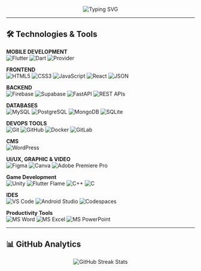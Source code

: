 <p align="center">
  <img src="https://readme-typing-svg.demolab.com?font=Fira+Code&weight=600&size=32&pause=1000&color=00abf0&center=true&vCenter=true&width=1000&lines=COMPUTER+ENGINEER" alt="Typing SVG" />
</p>


---


## 🛠️ Technologies & Tools

<!-- Mobile Development -->
<p align="left">
  <strong>MOBILE DEVELOPMENT</strong><br />
  <img src="https://img.shields.io/badge/Flutter-02569B?style=for-the-badge&logo=flutter&logoColor=white" alt="Flutter" />
  <img src="https://img.shields.io/badge/Dart-0175C2?style=for-the-badge&logo=dart&logoColor=white" alt="Dart" />
  <img src="https://img.shields.io/badge/Provider-1E88E5?style=for-the-badge&logo=flutter&logoColor=white" alt="Provider" />
</p>

<!-- Frontend -->
<p align="left">
  <strong>FRONTEND</strong><br />
  <img src="https://img.shields.io/badge/HTML5-E34F26?style=for-the-badge&logo=html5&logoColor=white" alt="HTML5" />
  <img src="https://img.shields.io/badge/CSS3-1572B6?style=for-the-badge&logo=css3&logoColor=white" alt="CSS3" />
  <img src="https://img.shields.io/badge/JavaScript-F7DF1E?style=for-the-badge&logo=javascript&logoColor=black" alt="JavaScript" />
<!--   <img src="https://img.shields.io/badge/Next.js-000000?style=for-the-badge&logo=next.js&logoColor=white" alt="Next.js" /> -->
  <img src="https://img.shields.io/badge/React-61DAFB?style=for-the-badge&logo=react&logoColor=black" alt="React" />
<!--   <img src="https://img.shields.io/badge/Tailwind_CSS-38B2AC?style=for-the-badge&logo=tailwind-css&logoColor=white" alt="Tailwind CSS" /> -->
  <img src="https://img.shields.io/badge/JSON-000000?style=for-the-badge&logo=json&logoColor=white" alt="JSON" />
</p>

<!-- Backend -->
<p align="left">
  <strong>BACKEND</strong><br />
  <img src="https://img.shields.io/badge/Firebase-FFCA28?style=for-the-badge&logo=firebase&logoColor=black" alt="Firebase" />
  <img src="https://img.shields.io/badge/Supabase-3ECF8E?style=for-the-badge&logo=supabase&logoColor=white" alt="Supabase" />
<!--   <img src="https://img.shields.io/badge/Node.js-339933?style=for-the-badge&logo=node.js&logoColor=white" alt="Node.js" />
  <img src="https://img.shields.io/badge/Express.js-000000?style=for-the-badge&logo=express&logoColor=white" alt="Express.js" /> -->
  <img src="https://img.shields.io/badge/FastAPI-009688?style=for-the-badge&logo=fastapi&logoColor=white" alt="FastAPI" />
  <img src="https://img.shields.io/badge/REST_API-0096D6?style=for-the-badge" alt="REST APIs" />
<!--   <img src="https://img.shields.io/badge/AWS-232F3E?style=for-the-badge&logo=amazonaws&logoColor=white" alt="AWS" /> -->
<!--   <img src="https://img.shields.io/badge/Python-3776AB?style=for-the-badge&logo=python&logoColor=white" alt="Python" /> -->
  
</p>

<!-- Databases -->
<p align="left">
  <strong>DATABASES</strong><br />
  <img src="https://img.shields.io/badge/MySQL-4479A1?style=for-the-badge&logo=mysql&logoColor=white" alt="MySQL" />
  <img src="https://img.shields.io/badge/PostgreSQL-336791?style=for-the-badge&logo=postgresql&logoColor=white" alt="PostgreSQL" />
  <img src="https://img.shields.io/badge/MongoDB-47A248?style=for-the-badge&logo=mongodb&logoColor=white" alt="MongoDB" />
  <img src="https://img.shields.io/badge/SQLite-003B57?style=for-the-badge&logo=sqlite&logoColor=white" alt="SQLite" />
</p>

<!-- DevOps -->
<p align="left">
  <strong>DEVOPS TOOLS</strong><br />
  <img src="https://img.shields.io/badge/Git-F05032?style=for-the-badge&logo=git&logoColor=white" alt="Git" />
  <img src="https://img.shields.io/badge/GitHub-181717?style=for-the-badge&logo=github&logoColor=white" alt="GitHub" />
  <img src="https://img.shields.io/badge/Docker-2496ED?style=for-the-badge&logo=docker&logoColor=white" alt="Docker" />
  <img src="https://img.shields.io/badge/GitLab-FCA121?style=for-the-badge&logo=gitlab&logoColor=white" alt="GitLab" />
<!--   <img src="https://img.shields.io/badge/Cisco-1BA0E1?style=for-the-badge&logo=cisco&logoColor=white" alt="Cisco" /> -->
</p>

<!-- CMS -->
<p align="left">
  <strong>CMS</strong><br />
  <img src="https://img.shields.io/badge/WordPress-21759B?style=for-the-badge&logo=wordpress&logoColor=white" alt="WordPress" />
</p>

<!-- UI/UX, Graphic, Video & Animation -->
<p align="left">
  <strong>UI/UX, GRAPHIC & VIDEO</strong><br />
  <img src="https://img.shields.io/badge/Figma-F24E1E?style=for-the-badge&logo=figma&logoColor=white" alt="Figma" />
  <img src="https://img.shields.io/badge/Canva-00C4CC?style=for-the-badge&logo=canva&logoColor=white" alt="Canva" />
  <img src="https://img.shields.io/badge/Adobe_Premiere_Pro-9999FF?style=for-the-badge&logo=adobe-premiere&logoColor=white" alt="Adobe Premiere Pro" />
<!--   <img src="https://img.shields.io/badge/Adobe_After_Effects-9999FF?style=for-the-badge&logo=adobe-after-effects&logoColor=white" alt="Adobe After Effects" /> -->
<!--   <img src="https://img.shields.io/badge/CapCut-000000?style=for-the-badge&logo=capcut&logoColor=white" alt="CapCut" />
  <img src="https://img.shields.io/badge/VN-000000?style=for-the-badge" alt="VN Editor" /> -->
<!--   <img src="https://img.shields.io/badge/iMovie-000000?style=for-the-badge" alt="iMovie" /> -->
<!--   <img src="https://img.shields.io/badge/Blender-F5792A?style=for-the-badge&logo=blender&logoColor=white" alt="Blender" /> -->
</p>

<!-- Game Development -->
<p align="left">
  <strong>Game Development</strong><br />
  <img src="https://img.shields.io/badge/Unity-000000?style=for-the-badge&logo=unity&logoColor=white" alt="Unity" />
    <img src="https://img.shields.io/badge/Flutter_Flame-02569B?style=for-the-badge&logo=flutter&logoColor=white" alt="Flutter Flame" />
  <img src="https://img.shields.io/badge/C++-00599C?style=for-the-badge&logo=c%2b%2b&logoColor=white" alt="C++" />
  <img src="https://img.shields.io/badge/C-00599C?style=for-the-badge&logo=c&logoColor=white" alt="C" />
</p>

<!-- IDEs -->
<p align="left">
  <strong>IDES</strong><br />
  <img src="https://img.shields.io/badge/VS_Code-007ACC?style=for-the-badge&logo=visual-studio-code&logoColor=white" alt="VS Code" />
  <img src="https://img.shields.io/badge/Android_Studio-3DDC84?style=for-the-badge&logo=android-studio&logoColor=white" alt="Android Studio" />
  <img src="https://img.shields.io/badge/GitHub_Codespaces-0D1117?style=for-the-badge&logo=github&logoColor=white" alt="Codespaces" />
</p>

<!-- Productivity Tools -->
<p align="left">
  <strong>Productivity Tools</strong><br />
  <img src="https://img.shields.io/badge/Microsoft_Word-2B579A?style=for-the-badge&logo=microsoft-word&logoColor=white" alt="MS Word" />
  <img src="https://img.shields.io/badge/Microsoft_Excel-217346?style=for-the-badge&logo=microsoft-excel&logoColor=white" alt="MS Excel" />
  <img src="https://img.shields.io/badge/Microsoft_PowerPoint-D24726?style=for-the-badge&logo=microsoft-powerpoint&logoColor=white" alt="MS PowerPoint" />
</p>

<!-- Project Management --> 
<!--
<p align="left">
  <strong>PROJECT MANAGEMENT</strong><br />
  <img src="https://img.shields.io/badge/Notion-000000?style=for-the-badge&logo=notion&logoColor=white" alt="Notion" />
</p> -->


---

## 📊 GitHub Analytics

<p align="center">
  <img src="https://github-readme-streak-stats.herokuapp.com/?user=mrdeephang&theme=blue-green" alt="GitHub Streak Stats" />
</p>
<!-- <p align="center">
  <img src="https://github-readme-stats.vercel.app/api?username=mrdeephang&show_icons=true&theme=blue-green&hide_border=true&count_private=true" alt="GitHub Stats" />
</p> 

--- -->

<h2>🌐 Connect With Me</h2>

<p align="center">
  <a href="https://deephangthegim.com.np/" target="_blank">
    <img src="https://img.shields.io/badge/Portfolio-000000?style=for-the-badge&logo=firefox&logoColor=white" alt="Portfolio" />
  </a>
  <a href="https://www.linkedin.com/in/deephang-thegim-b858ab314/" target="_blank">
    <img src="https://img.shields.io/badge/LinkedIn-0A66C2?style=for-the-badge&logo=linkedin&logoColor=white" alt="LinkedIn" />
  </a>
 <a href="https://mail.google.com/mail/?view=cm&fs=1&to=thoklihang.deep@gmail.com" target="_blank" rel="noopener noreferrer">
  <img src="https://img.shields.io/badge/Gmail-D14836?style=for-the-badge&logo=gmail&logoColor=white" alt="Gmail" />
</a>
</p>
